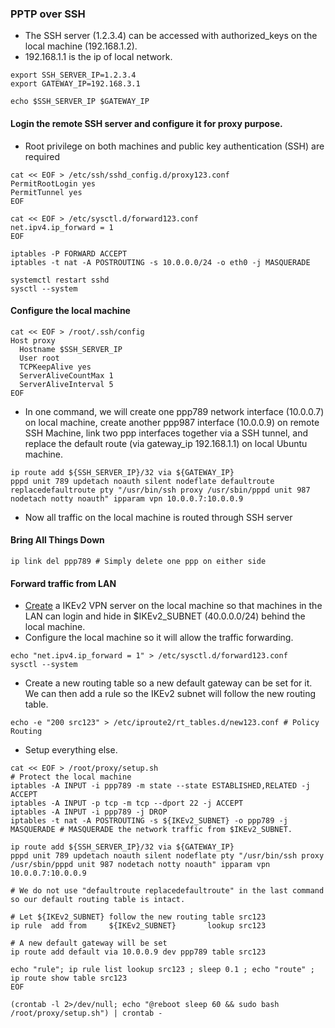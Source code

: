 ### PPTP over SSH
* The SSH server (1.2.3.4) can be accessed with authorized_keys on the local machine (192.168.1.2). 
* 192.168.1.1 is the ip of local network.
```
export SSH_SERVER_IP=1.2.3.4
export GATEWAY_IP=192.168.3.1 

echo $SSH_SERVER_IP $GATEWAY_IP
```
#### Login the remote SSH server and configure it for proxy purpose.
* Root privilege on both machines and public key authentication (SSH) are required
```
cat << EOF > /etc/ssh/sshd_config.d/proxy123.conf
PermitRootLogin yes
PermitTunnel yes
EOF

cat << EOF > /etc/sysctl.d/forward123.conf
net.ipv4.ip_forward = 1
EOF

iptables -P FORWARD ACCEPT
iptables -t nat -A POSTROUTING -s 10.0.0.0/24 -o eth0 -j MASQUERADE

systemctl restart sshd
sysctl --system
```
#### Configure the local machine 
```
cat << EOF > /root/.ssh/config
Host proxy
  Hostname $SSH_SERVER_IP
  User root
  TCPKeepAlive yes
  ServerAliveCountMax 1
  ServerAliveInterval 5
EOF
```
* In one command, we will create one ppp789 network interface (10.0.0.7) on local machine, create another ppp987 interface (10.0.0.9) on remote SSH Machine, link two ppp interfaces together via a SSH tunnel, and replace the default route (via gateway_ip 192.168.1.1) on local Ubuntu machine.
```
ip route add ${SSH_SERVER_IP}/32 via ${GATEWAY_IP}
pppd unit 789 updetach noauth silent nodeflate defaultroute replacedefaultroute pty "/usr/bin/ssh proxy /usr/sbin/pppd unit 987 nodetach notty noauth" ipparam vpn 10.0.0.7:10.0.0.9
```
* Now all traffic on the local machine is routed through SSH server
#### Bring All Things Down 
```
ip link del ppp789 # Simply delete one ppp on either side
```
#### Forward traffic from LAN
* [Create](./ikev2.md) a IKEv2 VPN server on the local machine so that machines in the LAN can login and hide in $IKEv2_SUBNET (40.0.0.0/24) behind the local machine.
* Configure the local machine so it will allow the traffic forwarding.
```
echo "net.ipv4.ip_forward = 1" > /etc/sysctl.d/forward123.conf
sysctl --system
```
* Create a new routing table so a new default gateway can be set for it. We can then add a rule so the IKEv2 subnet will follow the new routing table.
```
echo -e "200 src123" > /etc/iproute2/rt_tables.d/new123.conf # Policy Routing 
```
* Setup everything else.
```
cat << EOF > /root/proxy/setup.sh
# Protect the local machine
iptables -A INPUT -i ppp789 -m state --state ESTABLISHED,RELATED -j ACCEPT
iptables -A INPUT -p tcp -m tcp --dport 22 -j ACCEPT
iptables -A INPUT -i ppp789 -j DROP 
iptables -t nat -A POSTROUTING -s ${IKEv2_SUBNET} -o ppp789 -j MASQUERADE # MASQUERADE the network traffic from $IKEv2_SUBNET.

ip route add ${SSH_SERVER_IP}/32 via ${GATEWAY_IP}
pppd unit 789 updetach noauth silent nodeflate pty "/usr/bin/ssh proxy /usr/sbin/pppd unit 987 nodetach notty noauth" ipparam vpn 10.0.0.7:10.0.0.9

# We do not use "defaultroute replacedefaultroute" in the last command so our default routing table is intact.

# Let ${IKEv2_SUBNET} follow the new routing table src123 
ip rule  add from     ${IKEv2_SUBNET}       lookup src123

# A new default gateway will be set
ip route add default via 10.0.0.9 dev ppp789 table src123

echo "rule"; ip rule list lookup src123 ; sleep 0.1 ; echo "route" ; ip route show table src123
EOF

(crontab -l 2>/dev/null; echo "@reboot sleep 60 && sudo bash /root/proxy/setup.sh") | crontab -
```  